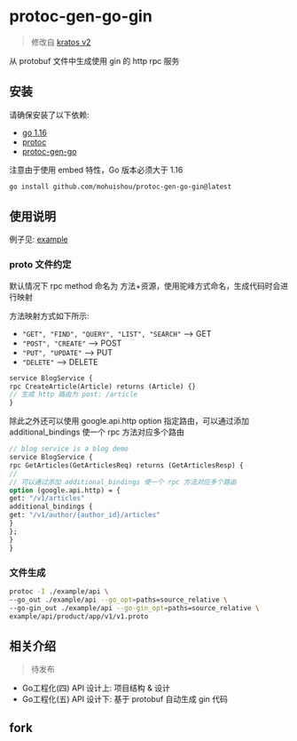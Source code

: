 # protoc-gen-go-gin

> 修改自 [kratos v2](https://github.com/go-kratos/kratos/tree/main/cmd/protoc-gen-go-http)

从 protobuf 文件中生成使用 gin 的 http rpc 服务
## 安装

请确保安装了以下依赖:

- [go 1.16](https://golang.org/dl/)
- [protoc](https://github.com/protocolbuffers/protobuf)
- [protoc-gen-go](https://github.com/protocolbuffers/protobuf-go)

注意由于使用 embed 特性，Go 版本必须大于 1.16

```bash
go install github.com/mohuishou/protoc-gen-go-gin@latest
```

## 使用说明

例子见: [example](./example)

### proto 文件约定

默认情况下 rpc method 命名为 方法+资源，使用驼峰方式命名，生成代码时会进行映射

方法映射方式如下所示:

- `"GET", "FIND", "QUERY", "LIST", "SEARCH"`  --> GET
- `"POST", "CREATE"`  --> POST
- `"PUT", "UPDATE"`  --> PUT
- `"DELETE"`  --> DELETE

```protobuf
service BlogService {
rpc CreateArticle(Article) returns (Article) {}
// 生成 http 路由为 post: /article
}
```

除此之外还可以使用 google.api.http option 指定路由，可以通过添加 additional_bindings 使一个 rpc 方法对应多个路由

```protobuf
// blog service is a blog demo
service BlogService {
rpc GetArticles(GetArticlesReq) returns (GetArticlesResp) {
//
// 可以通过添加 additional_bindings 使一个 rpc 方法对应多个路由
option (google.api.http) = {
get: "/v1/articles"
additional_bindings {
get: "/v1/author/{author_id}/articles"
}
};
}
}
```

### 文件生成

```bash
protoc -I ./example/api \
--go_out ./example/api --go_opt=paths=source_relative \
--go-gin_out ./example/api --go-gin_opt=paths=source_relative \
example/api/product/app/v1/v1.proto
```

## 相关介绍

> 待发布

- Go工程化(四) API 设计上: 项目结构 & 设计
- Go工程化(五) API 设计下: 基于 protobuf 自动生成 gin 代码


## fork
